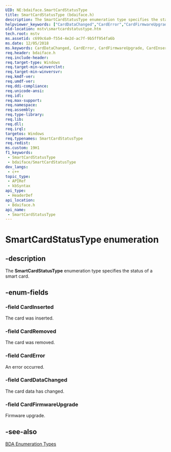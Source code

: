 ```yaml
---
UID: NE:bdaiface.SmartCardStatusType
title: SmartCardStatusType (bdaiface.h)
description: The SmartCardStatusType enumeration type specifies the status of a smart card.
helpviewer_keywords: ["CardDataChanged","CardError","CardFirmwareUpgrade","CardInserted","CardRemoved","SmartCardStatusType","SmartCardStatusType enumeration [Microsoft TV Technologies]","bdaiface/CardDataChanged","bdaiface/CardError","bdaiface/CardFirmwareUpgrade","bdaiface/CardInserted","bdaiface/CardRemoved","bdaiface/SmartCardStatusType","mstv.smartcardstatustype"]
old-location: mstv\smartcardstatustype.htm
tech.root: mstv
ms.assetid: c699c6a9-f554-4e2d-ac7f-9b5ff954fa6b
ms.date: 12/05/2018
ms.keywords: CardDataChanged, CardError, CardFirmwareUpgrade, CardInserted, CardRemoved, SmartCardStatusType, SmartCardStatusType enumeration [Microsoft TV Technologies], bdaiface/CardDataChanged, bdaiface/CardError, bdaiface/CardFirmwareUpgrade, bdaiface/CardInserted, bdaiface/CardRemoved, bdaiface/SmartCardStatusType, mstv.smartcardstatustype
req.header: bdaiface.h
req.include-header: 
req.target-type: Windows
req.target-min-winverclnt: 
req.target-min-winversvr: 
req.kmdf-ver: 
req.umdf-ver: 
req.ddi-compliance: 
req.unicode-ansi: 
req.idl: 
req.max-support: 
req.namespace: 
req.assembly: 
req.type-library: 
req.lib: 
req.dll: 
req.irql: 
targetos: Windows
req.typenames: SmartCardStatusType
req.redist: 
ms.custom: 19H1
f1_keywords:
 - SmartCardStatusType
 - bdaiface/SmartCardStatusType
dev_langs:
 - c++
topic_type:
 - APIRef
 - kbSyntax
api_type:
 - HeaderDef
api_location:
 - Bdaiface.h
api_name:
 - SmartCardStatusType
---
```


# SmartCardStatusType enumeration


## -description

The <b>SmartCardStatusType</b> enumeration type specifies the status of a smart card.

## -enum-fields

### -field CardInserted

The card was inserted.

### -field CardRemoved

The card was removed.

### -field CardError

An error occurred.

### -field CardDataChanged

The card data has changed.

### -field CardFirmwareUpgrade

Firmware upgrade.

## -see-also

<a href="/previous-versions/windows/desktop/mstv/bda-types">BDA Enumeration Types</a>
